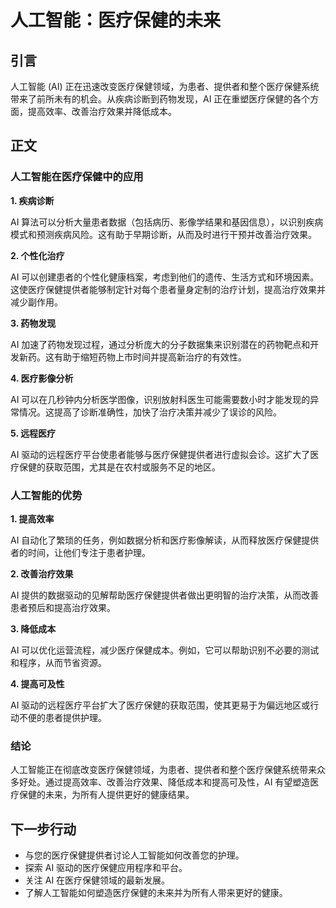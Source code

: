 # 人工智能：医疗保健的未来

## 引言

人工智能 (AI) 正在迅速改变医疗保健领域，为患者、提供者和整个医疗保健系统带来了前所未有的机会。从疾病诊断到药物发现，AI 正在重塑医疗保健的各个方面，提高效率、改善治疗效果并降低成本。

## 正文

### 人工智能在医疗保健中的应用

**1. 疾病诊断**

AI 算法可以分析大量患者数据（包括病历、影像学结果和基因信息），以识别疾病模式和预测疾病风险。这有助于早期诊断，从而及时进行干预并改善治疗效果。

**2. 个性化治疗**

AI 可以创建患者的个性化健康档案，考虑到他们的遗传、生活方式和环境因素。这使医疗保健提供者能够制定针对每个患者量身定制的治疗计划，提高治疗效果并减少副作用。

**3. 药物发现**

AI 加速了药物发现过程，通过分析庞大的分子数据集来识别潜在的药物靶点和开发新药。这有助于缩短药物上市时间并提高新治疗的有效性。

**4. 医疗影像分析**

AI 可以在几秒钟内分析医学图像，识别放射科医生可能需要数小时才能发现的异常情况。这提高了诊断准确性，加快了治疗决策并减少了误诊的风险。

**5. 远程医疗**

AI 驱动的远程医疗平台使患者能够与医疗保健提供者进行虚拟会诊。这扩大了医疗保健的获取范围，尤其是在农村或服务不足的地区。

### 人工智能的优势

**1. 提高效率**

AI 自动化了繁琐的任务，例如数据分析和医疗影像解读，从而释放医疗保健提供者的时间，让他们专注于患者护理。

**2. 改善治疗效果**

AI 提供的数据驱动的见解帮助医疗保健提供者做出更明智的治疗决策，从而改善患者预后和提高治疗效果。

**3. 降低成本**

AI 可以优化运营流程，减少医疗保健成本。例如，它可以帮助识别不必要的测试和程序，从而节省资源。

**4. 提高可及性**

AI 驱动的远程医疗平台扩大了医疗保健的获取范围，使其更易于为偏远地区或行动不便的患者提供护理。

### 结论

人工智能正在彻底改变医疗保健领域，为患者、提供者和整个医疗保健系统带来众多好处。通过提高效率、改善治疗效果、降低成本和提高可及性，AI 有望塑造医疗保健的未来，为所有人提供更好的健康结果。

## 下一步行动

* 与您的医疗保健提供者讨论人工智能如何改善您的护理。
* 探索 AI 驱动的医疗保健应用程序和平台。
* 关注 AI 在医疗保健领域的最新发展。
* 了解人工智能如何塑造医疗保健的未来并为所有人带来更好的健康。
